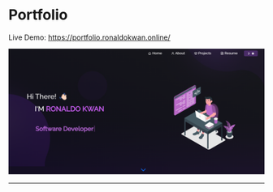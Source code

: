 # Portfolio

Live Demo: https://portfolio.ronaldokwan.online/

[![portfolio](./images/portfolio.png)](https://portfolio.ronaldokwan.online/)

---
